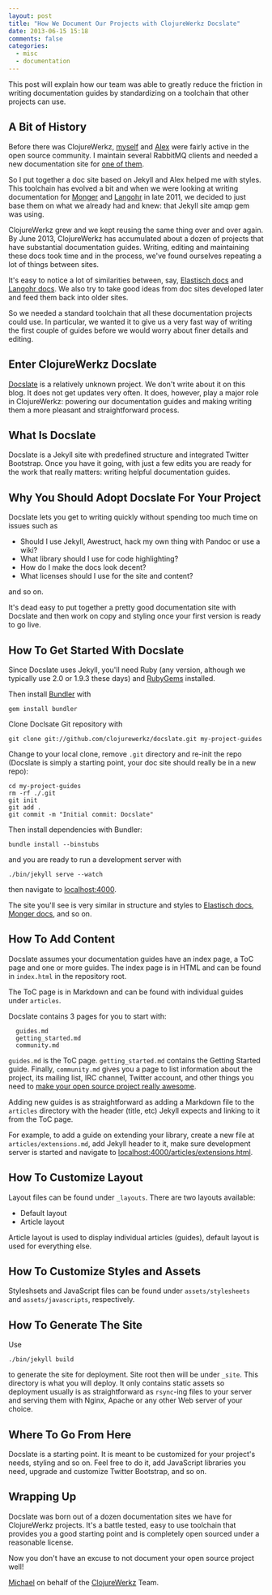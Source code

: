 ```yaml
---
layout: post
title: "How We Document Our Projects with ClojureWerkz Docslate"
date: 2013-06-15 15:18
comments: false
categories:
  - misc
  - documentation
---
```


This post will explain how our team was able to greatly reduce the
friction in writing documentation guides by standardizing on
a toolchain that other projects can use.

## A Bit of History

Before there was ClojureWerkz, [myself](http://twitter.com/michaelklishin) and [Alex](http://twitter.com/ifesdjeen) were fairly active in the
open source community. I maintain several RabbitMQ clients and
needed a new documentation site for [one of them](http://rubyamqp.info).

So I put together a doc site based on Jekyll and Alex helped me with styles.
This toolchain has evolved a bit and when we were looking at
writing documentation for [Monger](http://clojuremongodb.info) and [Langohr](http://clojurerabbitmq.info) in late 2011, we decided to just base them on what we already had and knew:
that Jekyll site amqp gem was using.

ClojureWerkz grew and we kept reusing the same thing over and over again.
By June 2013, ClojureWerkz has accumulated about a dozen of projects that have
substantial documentation guides. Writing, editing and maintaining these docs
took time and in the process, we've found ourselves repeating a lot of things
between sites.

It's easy to notice a lot of similarities between, say, [Elastisch docs](http://clojureelasticsearch.info) and [Langohr docs](http://clojurerabbitmq.info). We also try to take
good ideas from doc sites developed later and feed them back into older
sites.

So we needed a standard toolchain that all these documentation
projects could use. In particular, we wanted it to give us a very fast
way of writing the first couple of guides before we would worry about
finer details and editing.


## Enter ClojureWerkz Docslate

[Docslate](http://github.com/clojurewerkz/docslate) is a relatively unknown project. We don't write about it
on this blog. It does not get updates very often. It does, however,
play a major role in ClojureWerkz: powering
our documentation guides and making writing them a more pleasant
and straightforward process.


## What Is Docslate

Docslate is a Jekyll site with predefined structure and integrated Twitter Bootstrap.
Once you have it going, with just a few edits you are ready for the work that
really matters: writing helpful documentation guides.


## Why You Should Adopt Docslate For Your Project

Docslate lets you get to writing quickly without spending too much time on issues such as

 * Should I use Jekyll, Awestruct, hack my own thing with Pandoc or use a wiki?
 * What library should I use for code highlighting?
 * How do I make the docs look decent?
 * What licenses should I use for the site and content?

and so on.

It's dead easy to put together a pretty good documentation site with Docslate
and then work on copy and styling once your first version is ready to go live.


## How To Get Started With Docslate

Since Docslate uses Jekyll, you'll need Ruby (any version, although we typically
use 2.0 or 1.9.3 these days) and [RubyGems](http://rubygems.org) installed.

Then install [Bundler](http://gembundler.com/) with

    gem install bundler

Clone Doclsate Git repository with

    git clone git://github.com/clojurewerkz/docslate.git my-project-guides

Change to your local clone, remove `.git` directory and re-init the repo
(Docslate is simply a starting point, your doc site should really be in a new
repo):

    cd my-project-guides
    rm -rf ./.git
    git init
    git add .
    git commit -m "Initial commit: Docslate"

Then install dependencies with Bundler:

    bundle install --binstubs

and you are ready to run a development server with

    ./bin/jekyll serve --watch

then navigate to [localhost:4000](http://localhost:4000).

The site you'll see is very similar in structure and styles to [Elastisch docs](http://clojureelasticsearch.info), [Monger docs](http://clojuremongodb.info),
and so on.


## How To Add Content

Docslate assumes your documentation guides have an index page, a ToC page and one or more guides.
The index page is in HTML and can be found in `index.html` in the repository root.

The ToC page is in Markdown and can be found with individual guides under `articles`.

Docslate contains 3 pages for you to start with:

      guides.md
      getting_started.md
      community.md

`guides.md` is the ToC page. `getting_started.md` contains the Getting Started guide.
Finally, `community.md` gives you a page to list information about the project,
its mailing list, IRC channel, Twitter account, and other things you need to
[make your open source project really awesome](/blog/2013/04/20/how-to-make-your-open-source-project-really-awesome/).

Adding new guides is as straightforward as adding a Markdown file to the `articles` directory
with the header (title, etc) Jekyll expects and linking to it from the ToC page.

For example, to add a guide on extending your library, create a new file at `articles/extensions.md`,
add Jekyll header to it, make sure development server is started and navigate to
[localhost:4000/articles/extensions.html](http://localhost:4000/articles/extensions.html).


## How To Customize Layout

Layout files can be found under `_layouts`. There are two layouts available:

 * Default layout
 * Article layout

Article layout is used to display individual articles (guides), default layout is used for
everything else.


## How To Customize Styles and Assets

Styleshsets and JavaScript files can be found under `assets/stylesheets` and
`assets/javascripts`, respectively.


## How To Generate The Site

Use

    ./bin/jekyll build

to generate the site for deployment. Site root then will be under `_site`. This directory
is what you will deploy. It only contains static assets so deployment usually is
as straightforward as `rsync`-ing files to your server and serving them with Nginx, Apache
or any other Web server of your choice.


## Where To Go From Here

Docslate is a starting point. It is meant to be customized for your project's needs,
styling and so on. Feel free to do it, add JavaScript libraries you need, upgrade
and customize Twitter Bootstrap, and so on.


## Wrapping Up

Docslate was born out of a dozen documentation sites we have for ClojureWerkz projects.
It's a battle tested, easy to use toolchain that provides you a good starting point
and is completely open sourced under a reasonable license.

Now you don't have an excuse to not document your open source project
well!


[Michael](http://twitter.com/michaelklishin) on behalf of the [ClojureWerkz](http://clojurewerkz.org) Team.
